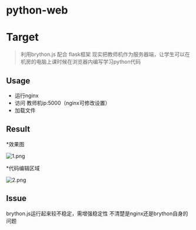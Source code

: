 #  python-web
Target
=========================
>利用brython.js 配合 flask框架 现实把教师机作为服务器端，让学生可以在机房的电脑上课时候在浏览器内编写学习python代码

Usage
---------------------------------------------
* 运行nginx
* 访问  教师机ip:5000（nginx可修改设置）
* 加载文件

Result
---------------------------------------------
*效果图

![1.png](https://github.com/jjs1233/python-web/blob/main/image/show.png)

*代码编辑区域

![2.png](https://github.com/jjs1233/python-web/blob/main/image/code.png)

Issue
---------------------------------------------
brython.js运行起来较不稳定，需增强稳定性
不清楚是nginx还是brython自身的问题

